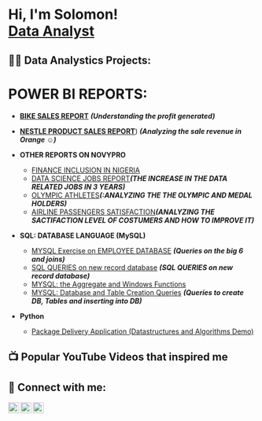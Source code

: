 <h1>Hi, I'm Solomon! <br/> <a href="https://github.com/Sollieee">Data Analyst</a>

<h2>👨‍💻 Data Analystics Projects:</h2>
  <h1>POWER BI REPORTS:</h1>

  - [<b>BIKE SALES REPORT</b>](https://www.novypro.com/project/bike-sales) <b><i>(Understanding the profit generated)</b></i>
  - [<b>NESTLE PRODUCT SALES REPORT</b>](https://www.novypro.com/project/nestle-report)) <b><i>(Analyzing the sale revenue in Orange ☺)</b></i>
- <b>OTHER REPORTS ON NOVYPRO</b>
  - [FINANCE INCLUSION IN NIGERIA](https://www.novypro.com/project/financial-inclusion)
  - [DATA SCIENCE JOBS REPORT](https://www.novypro.com/project/datascience-jobs)<b><i>(THE INCREASE IN THE DATA RELATED JOBS IN 3 YEARS)</b></i>
  - [OLYMPIC ATHLETES](https://www.novypro.com/project/sollie)<b><i>(:ANALYZING THE THE OLYMPIC AND MEDAL HOLDERS)</b></i>
  - [AIRLINE PASSENGERS SATISFACTION](https://www.novypro.com/project/sollie-airlinepassengers)<b><i>(ANALYZING THE SACTIFACTION LEVEL OF COSTUMERS AND HOW TO IMPROVE IT)</b></i>
  
- <b> SQL: DATABASE LANGUAGE (MySQL)</b>
  - [MYSQL Exercise on EMPLOYEE DATABASE](https://github.com/Sollieee/-SQL/blob/main/-mySQL) <b><i>(Queries on the big 6 and joins)</b></i>
  - [SQL QUERIES on new record database](https://github.com/Sollieee/-SQL/blob/main/SQL.%20database%20on%20new%20record) <b><i>(SQL QUERIES on new record database)</b></i>
  - [MYSQL: the Aggregate and Windows Functions ](https://github.com/Sollieee/-SQL)
  - [MYSQL: Database and Table Creation Queries](https://github.com/Sollieee/-SQL/blob/main/SQL%20Queries%20to%20create%20RDBMS%2C%20Tables%20and%20inserting%20into%20DB%2C) <b><i>(Queries to create DB, Tables and inserting into DB)</b></i>
  
- <b>Python</b>
  - [Package Delivery Application (Datastructures and Algorithms Demo)](https://github.com/joshmadakor1/Package-Delivery-Pathfinding-Algorithm)

<h2>📺 Popular YouTube Videos that inspired me</h2>

<h2> 🤳 Connect with me:</h2>

[<img align="left" alt="JoshMadakor | Twitter" width="22px" src="https://cdn.jsdelivr.net/npm/simple-icons@v3/icons/twitter.svg" />][twitter]
[<img align="left" alt="JoshMadakor | LinkedIn" width="22px" src="https://cdn.jsdelivr.net/npm/simple-icons@v3/icons/linkedin.svg" />][linkedin]
[<img align="left" alt="JoshMadakor | Instagram" width="22px" src="https://cdn.jsdelivr.net/npm/simple-icons@v3/icons/instagram.svg" />][instagram]

[twitter]: https://twitter.com/Sollie_0
[instagram]: https://www.instagram.com/Solliee
[linkedin]: https://www.linkedin.com/in/solomon-olusanya-72b191214

<!--
**joshmadako1** is a ✨ _special_ ✨ repository because its `README.md` (this file) appears on your GitHub profile.

Here are some ideas to get you started:

- 🔭 I’m currently working on ...
- 🌱 I’m currently learning ...
- 👯 I’m looking to collaborate on ...
- 🤔 I’m looking for help with ...
- 💬 Ask me about ...
- 📫 How to reach me: ...
- 😄 Pronouns: ...
- ⚡ Fun fact: ...
-->
